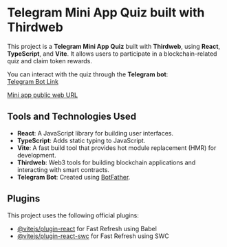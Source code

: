 # Telegram Mini App Quiz built with Thirdweb

This project is a **Telegram Mini App Quiz** built with **Thirdweb**, using **React**, **TypeScript**, and **Vite**. It allows users to participate in a blockchain-related quiz and claim token rewards.

You can interact with the quiz through the **Telegram bot**:  
[Telegram Bot Link](https://t.me/thirdwebQuiz_bot/telegramQuiz)

[Mini app public web URL](https://b534-2a0c-5a82-3400-6200-e8e8-293-8762-5b6.ngrok-free.app/)

## Tools and Technologies Used

- **React**: A JavaScript library for building user interfaces.
- **TypeScript**: Adds static typing to JavaScript.
- **Vite**: A fast build tool that provides hot module replacement (HMR) for development.
- **Thirdweb**: Web3 tools for building blockchain applications and interacting with smart contracts.
- **Telegram Bot**: Created using [BotFather](https://telegram.me/BotFather).

## Plugins

This project uses the following official plugins:

- [@vitejs/plugin-react](https://github.com/vitejs/vite-plugin-react/blob/main/packages/plugin-react/README.md) for Fast Refresh using Babel
- [@vitejs/plugin-react-swc](https://github.com/vitejs/vite-plugin-react-swc) for Fast Refresh using SWC
